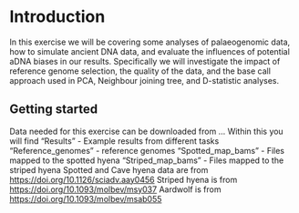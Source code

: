 # Introduction
In this exercise we will be covering some analyses of palaeogenomic data, how to simulate ancient DNA data, and evaluate the influences of potential aDNA biases in our results. Specifically we will investigate the impact of reference genome selection, the quality of the data, and the base call approach used in PCA, Neighbour joining tree, and D-statistic analyses.
## Getting started
Data needed for this exercise can be downloaded from …
Within this you will find
“Results” - Example results from different tasks
“Reference_genomes” - reference genomes
“Spotted_map_bams” - Files mapped to the spotted hyena
“Striped_map_bams” - Files mapped to the striped hyena
Spotted and Cave hyena data are from https://doi.org/10.1126/sciadv.aay0456
Striped hyena is from https://doi.org/10.1093/molbev/msy037
Aardwolf is from https://doi.org/10.1093/molbev/msab055
